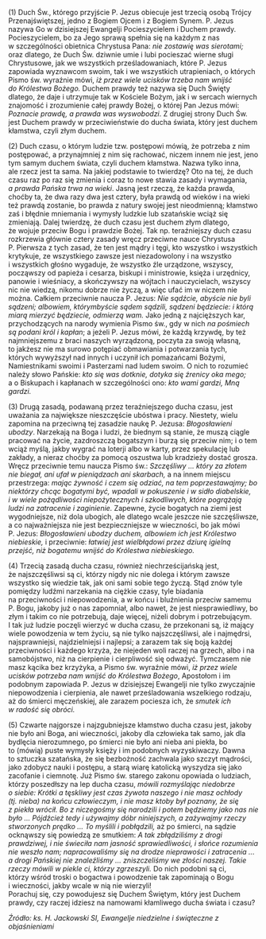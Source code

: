 
\(1\) Duch Św., którego przyjście P. Jezus obiecuje jest trzecią osobą
Trójcy Przenajświętszej, jedno z Bogiem Ojcem i z Bogiem Synem. P. Jezus
nazywa Go w dzisiejszej Ewangelji Pocieszycielem i Duchem prawdy.
Pocieszycielem, bo za Jego sprawą spełnia się na każdym z nas
w szczególności obietnica Chrystusa Pana: *nie zostawię was sierotami;*
oraz dlatego, że Duch Św. dziwnie umie i lubi pocieszać wierne sługi
Chrystusowe, jak we wszystkich prześladowaniach, które P. Jezus
zapowiada wyznawcom swoim, tak i we wszystkich utrapieniach, o których
Pismo św. wyraźnie mówi, *iż przez wiele ucisków trzeba nam wnijść
do Królestwa Bożego.* Duchem prawdy też nazywa się Duch Święty dlatego,
że daje i utrzymuje tak w Kościele Bożym, jak i w sercach wiernych
znajomość i zrozumienie całej prawdy Bożej, o której Pan Jezus mówi:
*Poznacie prawdę, a prawda was wyswobodzi*. Z drugiej strony Duch Św.
jest Duchem prawdy w przeciwieństwie do ducha świata, który jest duchem
kłamstwa, czyli złym duchem.

\(2\) Duch czasu, o którym ludzie tzw. postępowi mówią, że potrzeba
z nim postępować, a przynajmniej z nim się rachować, niczem innem nie
jest, jeno tym samym duchem świata, czyli duchem kłamstwa. Nazwa tylko
inna, ale rzecz jest ta sama. Na jakiej podstawie to twierdzę? Oto
na tej, że duch czasu raz po raz się zmienia i coraz to nowe stawia
zasady i wymagania, *a prawda Pańska trwa na wieki*. Jasną jest rzeczą,
że każda prawda, choćby ta, że dwa razy dwa jest cztery, była prawdą
od wieków i na wieki też prawdą zostanie, bo prawda z natury swojej jest
nieodmienną; kłamstwo zaś i błędnie mniemania i wymysły ludzkie lub
szatańskie wciąż się zmieniają. Dalej twierdzę, że duch czasu jest
duchem złym dlatego, że wojuje przeciw Bogu i prawdzie Bożej. Tak
np. teraźniejszy duch czasu rozkrzewia głównie cztery zasady wręcz
przeciwne nauce Chrystusa P. Pierwsza z tych zasad, że ten jest mądry
i tęgi, kto wszystko i wszystkich krytykuje, ze wszystkiego zawsze jest
niezadowolony i na wszystko i wszystkich głośno wygaduje, że wszystko
źle urządzone, wszyscy, począwszy od papieża i cesarza, biskupi
i ministrowie, księża i urzędnicy, panowie i wieśniacy, a skończywszy
na wójtach i nauczycielach, wszyscy nic nie wiedzą, nikomu dobrze nie
życzą, a więc ufać im w niczem nie można. Całkiem przeciwnie naucza
P. Jezus: *Nie sądźcie, abyście nie byli sądzeni; albowiem, którymbyście
sądem sądzili, sądzeni będziecie: i którą miarą mierzyć będziecie,
odmierzą wam.* Jako jedną z najcięższych kar, przychodzących na narody
wymienia Pismo św., gdy w nich *na pośmiech są podani król i kapłan*;
a jeżeli P. Jezus mówi, że każdą krzywdę, by też najmniejszemu z braci
naszych wyrządzoną, poczyta za swoją własną, to jakżesz nie ma surowo
potępiać obmawiania i potwarzania tych, których wywyższył nad innych
i uczynił ich pomazańcami Bożymi, Namiestnikami swoimi i Pasterzami
nad ludem swoim. O nich to rozumieć należy słowo Pańskie: *kto się was
dotknie, dotyka się źrenicy oka mego;* a o Biskupach i kapłanach
w szczególności ono: *kto wami gardzi, Mną gardzi.*

\(3\) Drugą zasadą, podawaną przez teraźniejszego ducha czasu, jest
uważania za największe nieszczęście ubóstwa i pracy. Niestety, wielu
zapomina na przeciwną tej zasadzie naukę P. Jezusa: *Błogosławieni
ubodzy*. Narzekają na Boga i ludzi, że biednym są stanie, że muszą
ciągle pracować na życie, zazdroszczą bogatszym i burzą się przeciw nim;
i o tem wciąż myślą, jakby wygrać na loterji albo w karty, przez
spekulację lub zakłady, a nieraz choćby za pomocą oszustwa lub kradzieży
dostać grosza. Wręcz przeciwnie temu naucza Pismo św.: *Szczęśliwy ...
który za złotem nie biegał, ani ufał w pieniądzach ani skarbach,* a na
innem miejscu przestrzega: *mając żywność i czem się odziać, na tem
poprzestawajmy; bo niektórzy chcąc bogatymi być, wpadali w pokuszenie
i w sidło diabelskie, i w wiele pożądliwości niepożytecznych
i szkodliwych, które pogrążają ludzi na zatracenie i zaginienie.*
Zapewne, życie bogatych na ziemi jest wygodniejsze, niż dola ubogich,
ale dlatego wcale jeszcze nie szczęśliwsze, a co najważniejsza nie jest
bezpieczniejsze w wieczności, bo jak mówi P. Jezus: *Błogosławieni
ubodzy duchem, albowiem ich jest Królestwo niebieskie,* i przeciwnie:
*łatwiej jest wielbłądowi przez dziurę igielną przejść, niż bogatemu
wnijść do Królestwa niebieskiego.*

\(4\) Trzecią zasadą ducha czasu, również niechrześcijańską jest,
że najszczęśliwsi są ci, którzy nigdy nic nie dolega i którym zawsze
wszystko się wiedzie tak, jak oni sami sobie tego życzą. Stąd znów tyle
pomiędzy ludźmi narzekania na ciężkie czasy, tyle biadania
na przeciwności i niepowodzenia, a w końcu i bluźnienia przeciw samemu
P. Bogu, jakoby już o nas zapomniał, albo nawet, że jest
niesprawiedliwy, bo złym i takim co nie potrzebują, daje więcej, niżeli
dobrym i potrzebującym. I tak już ludzie poczęli wierzyć w ducha czasu,
że przekonani są, iż mający wiele powodzenia w tem życiu, są nie tylko
najszczęśliwsi, ale i najmędrsi, najsprawniejsi, najdzielniejsi
i najlepsi; a zarazem tak się boją każdej przeciwności i każdego krzyża,
że niejeden woli raczej na grzech, albo i na samobójstwo, niż
na cierpienie i cierpliwość się odważyć. Tymczasem nie masz kącika bez
krzyżyka, a Pismo św. wyraźnie mówi, *iż przez wiele ucisków potrzeba
nam wnijść do Królestwa Bożego*, Apostołom i im podobnym zapowiada
P. Jezus w dzisiejszej Ewangelji nie tylko zwyczajnie niepowodzenia
i cierpienia, ale nawet prześladowania wszelkiego rodzaju, aż do śmierci
męczeńskiej, ale zarazem pociesza ich, że *smutek ich w radość się
obróci.*

\(5\) Czwarte najgorsze i najzgubniejsze kłamstwo ducha czasu jest,
jakoby nie było ani Boga, ani wieczności, jakoby dla człowieka tak samo,
jak dla bydlęcia nierozumnego, po śmierci nie było ani nieba ani piekła,
bo to (mówią) puste wymysły księży i im podobnych wyzyskiwaczy. Dawna
to sztuczka szatańska, że się bezbożność zachwala jako szczyt mądrości,
jako zdobycz nauki i postępu, a starą wiarę katolicką wyszydza się jako
zacofanie i ciemnotę. Już Pismo św. starego zakonu opowiada o ludziach,
którzy poszedłszy na lep ducha czasu, *mówili rozmyślając niedobrze
o siebie: Krótki a tęskliwy jest czas żywota naszego i nie masz ochłody
(tj. nieba) na końcu człowieczym, i nie masz ktoby był poznany, że się
z piekła wrócił. Bo z niczegośmy się narodzili i potem będziemy jako nas
nie było ... Pójdźcież tedy i używajmy dóbr niniejszych, a zażywajmy
rzeczy stworzonych prędko ... To myślili i pobłądzili,* aż po śmierci,
na sądzie ocknąwszy się powiedzą ze smutkiem: *A tak zbłądziliśmy
z drogi prawdziwej, i nie świeciła nam jasność sprawiedliwości, i słońce
rozumienia nie weszło nam; napracowaliśmy się na drodze nieprawości
i zatracenia ... a drogi Pańskiej nie znaleźliśmy ... zniszczeliśmy
we złości naszej. Takie rzeczy mówili w piekle ci, którzy zgrzeszyli.*
Do nich podobni są ci, którzy wśród troski o bogactwa i powodzenie tak
zapominają o Bogu i wieczności, jakby wcale w nią nie wierzyli!\
Porachuj się, czy powodujesz się Duchem Świętym, który jest Duchem
prawdy, czy raczej idziesz na namowami kłamliwego ducha świata i czasu?

*Źródło: ks. H. Jackowski SI, Ewangelje niedzielne i świąteczne z objaśnieniami*
